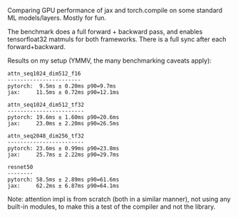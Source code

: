 Comparing GPU performance of jax and torch.compile on some standard ML models/layers. Mostly for fun.

The benchmark does a full forward + backward pass, and enables tensorfloat32 matmuls for both frameworks.
There is a full sync after each forward+backward.

Results on my setup (YMMV, the many benchmarking caveats apply):

```
attn_seq1024_dim512_f16
-----------------------
pytorch:  9.5ms ± 0.20ms p90=9.7ms
jax:     11.5ms ± 0.72ms p90=12.1ms

attn_seq1024_dim512_tf32
------------------------
pytorch: 19.6ms ± 1.60ms p90=20.6ms
jax:     23.0ms ± 2.20ms p90=26.5ms

attn_seq2048_dim256_tf32
------------------------
pytorch: 23.6ms ± 0.99ms p90=23.8ms
jax:     25.7ms ± 2.22ms p90=29.7ms

resnet50
--------
pytorch: 58.5ms ± 2.89ms p90=61.6ms
jax:     62.2ms ± 6.87ms p90=64.1ms
```

Note: attention impl is from scratch (both in a similar manner), not using any built-in modules, to make this a test of the compiler and not the library.
